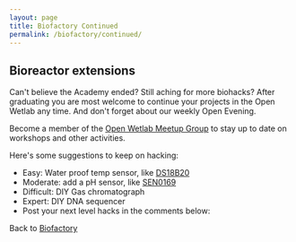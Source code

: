 ```yaml
---
layout: page
title: Biofactory Continued
permalink: /biofactory/continued/
---
```


## Bioreactor extensions

Can't believe the Academy ended? Still aching for more biohacks? After graduating you are most welcome to continue your projects in the Open Wetlab any time. And don't forget about our weekly Open Evening.

Become a member of the [Open Wetlab Meetup Group](http://www.meetup.com/Dutch-DIY-Bio/) to stay up to date on workshops and other activities.

Here's some suggestions to keep on hacking:
* Easy: Water proof temp sensor, like [DS18B20](https://www.iprototype.nl/products/components/sensors/waterproof-DS18B20-digital-temp-sensor)
* Moderate: add a pH sensor, like [SEN0169](http://dfrobot.com/wiki/index.php/Analog_pH_Meter_Pro_SKU:SEN0169)
* Difficult: DIY Gas chromatograph
* Expert: DIY DNA sequencer
* Post your next level hacks in the comments below:

Back to [Biofactory](/biofactory/)
